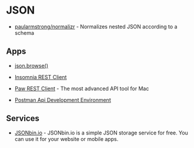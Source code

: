 # JSON

- [paularmstrong/normalizr](https://github.com/paularmstrong/normalizr) - Normalizes nested JSON according to a schema

## Apps

- [json.browse()](https://jsonbrowse.com)

- [Insomnia REST Client](https://insomnia.rest/)

- [Paw REST Client](https://paw.cloud/) - The most advanced API tool for Mac

- [Postman Api Development Environment](https://www.getpostman.com/)

## Services

- [JSONbin.io](https://jsonbin.io/) - JSONbin.io is a simple JSON storage service for free. You can use it for your website or mobile apps.
